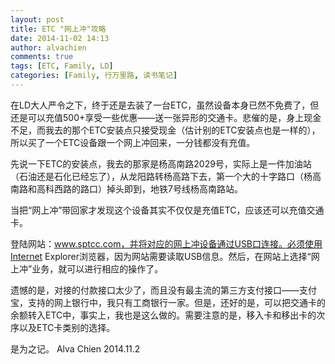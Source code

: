 ```yaml
---
layout: post
title: ETC "网上冲"攻略
date: 2014-11-02 14:13
author: alvachien
comments: true
tags: [ETC, Family, LD]
categories: [Family, 行万里路, 读书笔记]
---
```

在LD大人严令之下，终于还是去装了一台ETC，虽然设备本身已然不免费了，但还是可以充值500+享受一些优惠——送一张异形的交通卡。悲催的是，身上现金不足，而我去的那个ETC安装点只接受现金（估计别的ETC安装点也是一样的），所以买了一个ETC设备跟一个网上冲回来，一分钱都没有充值。

先说一下ETC的安装点，我去的那家是杨高南路2029号，实际上是一件加油站（石油还是石化已经忘了），从龙阳路转杨高路下去，第一个大的十字路口（杨高南路和高科西路的路口）掉头即到，地铁7号线杨高南路站。

当把“网上冲”带回家才发现这个设备其实不仅仅是充值ETC，应该还可以充值交通卡。

登陆网站：www.sptcc.com，并将对应的网上冲设备通过USB口连接。必须使用Internet Explorer浏览器，因为网站需要读取USB信息。然后，在网站上选择“网上冲”业务，就可以进行相应的操作了。

遗憾的是，对接的付款接口太少了，而且没有最主流的第三方支付接口——支付宝，支持的网上银行中，我只有工商银行一家。但是，还好的是，可以把交通卡的余额转入ETC中，事实上，我也是这么做的。需要注意的是，移入卡和移出卡的次序以及ETC卡类别的选择。

是为之记。
Alva Chien
2014.11.2
